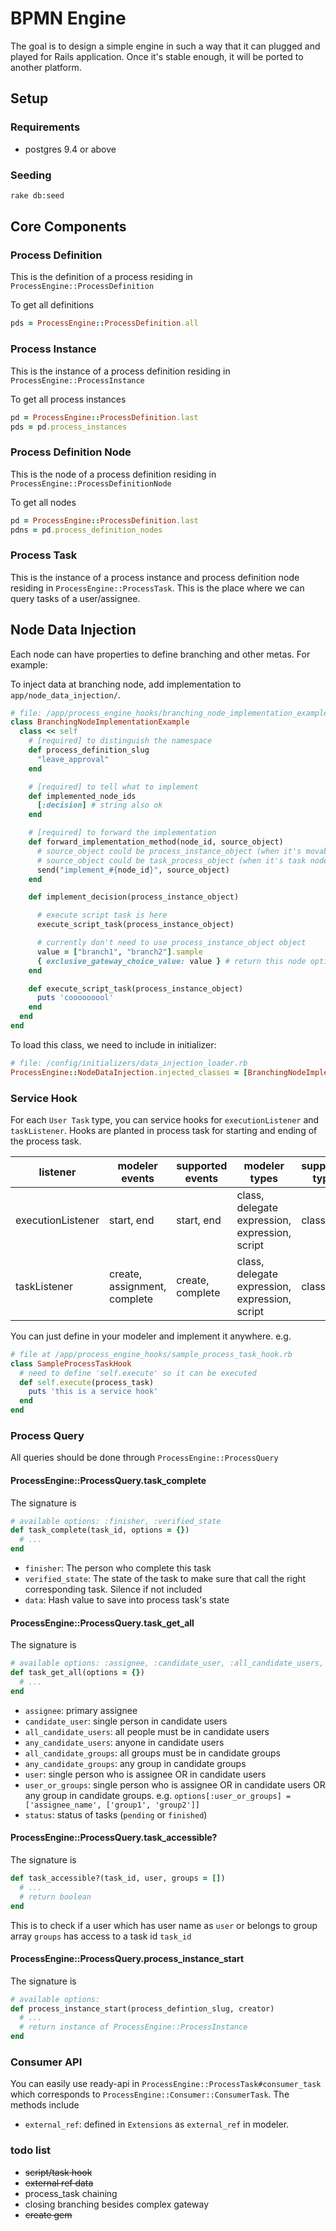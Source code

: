 # BPMN Engine
The goal is to design a simple engine in such a way that it can plugged and played for Rails application. Once it's stable enough, it will be ported to another platform.


## Setup
### Requirements
* postgres 9.4 or above

### Seeding
```bash
rake db:seed
```


## Core Components

### Process Definition

This is the definition of a process residing in `ProcessEngine::ProcessDefinition`

To get all definitions
```ruby
pds = ProcessEngine::ProcessDefinition.all
```

### Process Instance

This is the instance of a process definition residing in `ProcessEngine::ProcessInstance`

To get all process instances
```ruby
pd = ProcessEngine::ProcessDefinition.last
pds = pd.process_instances
```


### Process Definition Node

This is the node of a process definition residing in `ProcessEngine::ProcessDefinitionNode`

To get all nodes
```ruby
pd = ProcessEngine::ProcessDefinition.last
pdns = pd.process_definition_nodes
```

### Process Task

This is the instance of a process instance and process definition node residing in `ProcessEngine::ProcessTask`. This is the place where we can query tasks of a user/assignee.



## Node Data Injection
Each node can have properties to define branching and other metas. For example:

To inject data at branching node, add implementation to `app/node_data_injection/`.

```ruby
# file: /app/process_engine_hooks/branching_node_implementation_example.rb
class BranchingNodeImplementationExample
  class << self
    # [required] to distinguish the namespace
    def process_definition_slug
      "leave_approval"
    end

    # [required] to tell what to implement
    def implemented_node_ids
      [:decision] # string also ok
    end

    # [required] to forward the implementation
    def forward_implementation_method(node_id, source_object)
      # source_object could be process_instance_object (when it's movable node)
      # source_object could be task_process_object (when it's task node)
      send("implement_#{node_id}", source_object)
    end

    def implement_decision(process_instance_object)

      # execute script task is here
      execute_script_task(process_instance_object)

      # currently don't need to use process_instance_object object
      value = ["branch1", "branch2"].sample
      { exclusive_gateway_choice_value: value } # return this node option here
    end

    def execute_script_task(process_instance_object)
      puts 'cooooooool'
    end
  end
end
```

To load this class, we need to include in initializer:

```ruby
# file: /config/initializers/data_injection_loader.rb
ProcessEngine::NodeDataInjection.injected_classes = [BranchingNodeImplementationExample]
```



### Service Hook
For each `User Task` type, you can service hooks for `executionListener` and `taskListener`. Hooks are planted in process task for starting and ending of the process task.

| listener | modeler events | supported events | modeler types| supported types |
|--------|--------|--------|--------|--------|
| executionListener | start, end | start, end | class, delegate expression, expression, script | class |
| taskListener | create, assignment, complete | create, complete | class, delegate expression, expression, script | class |

You can just define in your modeler and implement it anywhere. e.g.


```ruby
# file at /app/process_engine_hooks/sample_process_task_hook.rb
class SampleProcessTaskHook
  # need to define 'self.execute' so it can be executed
  def self.execute(process_task)
    puts 'this is a service hook'
  end
end
```

### Process Query

All queries should be done through `ProcessEngine::ProcessQuery`

#### ProcessEngine::ProcessQuery.task_complete

The signature is
```ruby
# available options: :finisher, :verified_state
def task_complete(task_id, options = {})
  # ...
end
```
* `finisher`: The person who complete this task
* `verified_state`: The state of the task to make sure that call the right corresponding task. Silence if not included
* `data`: Hash value to save into process task's state


#### ProcessEngine::ProcessQuery.task_get_all

The signature is
```ruby
# available options: :assignee, :candidate_user, :all_candidate_users, :any_candidate_users, :all_candidate_groups, :any_candidate_groups, :user, :user_or_groups, :status
def task_get_all(options = {})
  # ...
end
```
* `assignee`: primary assignee
* `candidate_user`: single person in candidate users
* `all_candidate_users`: all people must be in candidate users
* `any_candidate_users`: anyone in candidate users
* `all_candidate_groups`: all groups must be in candidate groups
* `any_candidate_groups`: any group in candidate groups
* `user`: single person who is assignee OR in candidate users
* `user_or_groups`: single person who is assignee OR in candidate users OR any group in candidate groups. e.g. `options[:user_or_groups] = ['assignee_name', ['group1', 'group2']]`
* `status`: status of tasks (`pending` or `finished`)


#### ProcessEngine::ProcessQuery.task_accessible?

The signature is
```ruby
def task_accessible?(task_id, user, groups = [])
  # ...
  # return boolean
end
```

This is to check if a user which has user name as `user` or belongs to group array `groups` has access to a task id `task_id`

#### ProcessEngine::ProcessQuery.process_instance_start
The signature is
```ruby
# available options:
def process_instance_start(process_defintion_slug, creator)
  # ...
  # return instance of ProcessEngine::ProcessInstance
end
```

### Consumer API

You can easily use ready-api in `ProcessEngine::ProcessTask#consumer_task` which corresponds to `ProcessEngine::Consumer::ConsumerTask`. The methods include
* `external_ref`: defined in `Extensions` as `external_ref` in modeler.


### todo list
* ~~script/task hook~~
* ~~external ref data~~
* process_task chaining
* closing branching besides complex gateway
* ~~create gem~~
